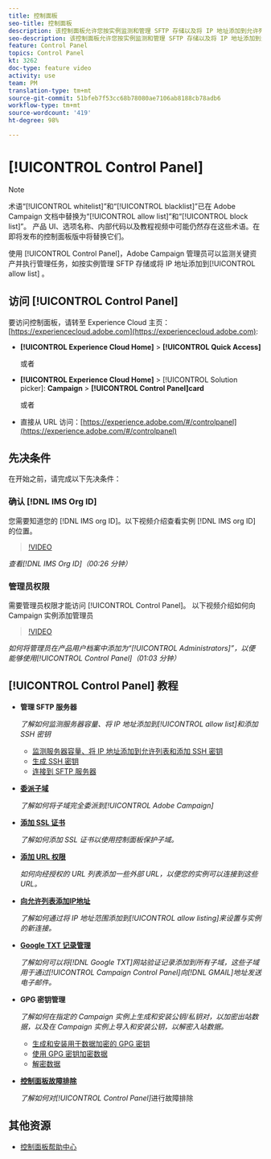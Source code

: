```yaml
---
title: 控制面板
seo-title: 控制面板
description: 该控制面板允许您按实例监测和管理 SFTP 存储以及将 IP 地址添加到允许列表。
seo-description: 该控制面板允许您按实例监测和管理 SFTP 存储以及将 IP 地址添加到允许列表。
feature: Control Panel
topics: Control Panel
kt: 3262
doc-type: feature video
activity: use
team: PM
translation-type: tm+mt
source-git-commit: 51bfeb7f53cc68b78080ae7106ab8188cb78adb6
workflow-type: tm+mt
source-wordcount: '419'
ht-degree: 98%

---
```



# [!UICONTROL Control Panel]

>[!NOTE]
>
>术语“[!UICONTROL whitelist]”和“[!UICONTROL blacklist]”已在 Adobe Campaign 文档中替换为“[!UICONTROL allow list]”和“[!UICONTROL block list]”。
>产品 UI、选项名称、内部代码以及教程视频中可能仍然存在这些术语。在即将发布的控制面板版中将替换它们。

使用 [!UICONTROL Control Panel]，Adobe Campaign 管理员可以监测关键资产并执行管理任务，如按实例管理 SFTP 存储或将 IP 地址添加到[!UICONTROL allow list] 。

## 访问 [!UICONTROL Control Panel]

要访问控制面板，请转至 Experience Cloud 主页： [https://experiencecloud.adobe.com](https://experiencecloud.adobe.com):

* **[!UICONTROL Experience Cloud Home]** > **[!UICONTROL Quick Access]**

   或者
* **[!UICONTROL Experience Cloud Home]**  > [!UICONTROL Solution picker]: **Campaign** > **[!UICONTROL Control Panel]card**

   或者

* 直接从 URL 访问：[https://experience.adobe.com/#/controlpanel](https://experience.adobe.com/#/controlpanel)

## 先决条件

在开始之前，请完成以下先决条件：

### 确认 [!DNL IMS Org ID]

您需要知道您的 [!DNL IMS org ID]。以下视频介绍查看实例 [!DNL IMS org ID] 的位置。

>[!VIDEO](https://video.tv.adobe.com/v/27183?quality=12)

*查看[!DNL IMS Org ID]（00:26 分钟）*

### 管理员权限

需要管理员权限才能访问 [!UICONTROL Control Panel]。
以下视频介绍如何向 Campaign 实例添加管理员

>[!VIDEO](https://video.tv.adobe.com/v/27147?quality=12)

*如何将管理员在产品用户档案中添加为“[!UICONTROL Administrators]”，以便能够使用[!UICONTROL Control Panel]（01:03 分钟）*

## [!UICONTROL Control Panel] 教程

* **管理 SFTP 服务器**

   *了解如何监测服务器容量、将 IP 地址添加到[!UICONTROL allow list]和添加 SSH 密钥*

   * [监测服务器容量、将 IP 地址添加到允许列表和添加 SSH 密钥](/help/monitoring-campaign-classic/control-panel/monitoring-server-capacity-allow-listing-adding-ssh-key.md)
   * [生成 SSH 密钥](/help/monitoring-campaign-classic/control-panel/generate-ssh-key.md)
   * [连接到 SFTP 服务器](/help/monitoring-campaign-classic/control-panel/connect-to-sftp-server.md)

* **[委派子域](/help/monitoring-campaign-classic/control-panel/subdomain-delegation.md)**

   *了解如何将子域完全委派到[!UICONTROL Adobe Campaign]*

* **[添加 SSL 证书](/help/monitoring-campaign-classic/control-panel/adding-ssl-certificates.md)**

   *了解如何添加 SSL 证书以使用控制面板保护子域。*

* **[添加 URL 权限](/help/monitoring-campaign-classic/control-panel/adding-url-permissions.md)**

   *如何向经授权的 URL 列表添加一些外部 URL，以便您的实例可以连接到这些 URL。*

* **[向允许列表添加IP地址](/help/monitoring-campaign-classic/control-panel/ip-allow-listing.md)**

   *了解如何通过将 IP 地址范围添加到[!UICONTROL allow listing]来设置与实例的新连接。*

* **[Google TXT 记录管理](/help/monitoring-campaign-classic/control-panel/google-txt-record-management.md)**

   *了解如何可以将[!DNL Google TXT]网站验证记录添加到所有子域，这些子域用于通过[!UICONTROL Campaign Control Panel]向[!DNL GMAIL]地址发送电子邮件。*

* **GPG 密钥管理**

   *了解如何在指定的 Campaign 实例上生成和安装公钥/私钥对，以加密出站数据，以及在 Campaign 实例上导入和安装公钥，以解密入站数据。*

   * [生成和安装用于数据加密的 GPG 密钥](./gpg-key-management/generating-and-installing-gpg-keys-for-data-encryption.md)
   * [使用 GPG 密钥加密数据](./gpg-key-management/using-a-gpg-key-to-encrypt-data.md)
   * [解密数据](./gpg-key-management/decrypting-data.md)

* **[控制面板故障排除](/help/monitoring-campaign-classic/control-panel/trouble-shooting.md)**

   *了解如何对[!UICONTROL Control Panel]*&#x200B;进行故障排除

## 其他资源

* [控制面板帮助中心](https://docs.adobe.com/content/help/zh-Hans/control-panel/using/control-panel-home.html)
